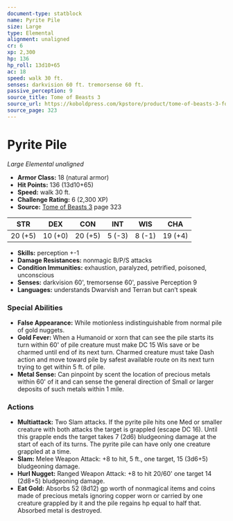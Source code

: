 ```yaml
---
document-type: statblock
name: Pyrite Pile
size: Large
type: Elemental
alignment: unaligned
cr: 6
xp: 2,300
hp: 136
hp_roll: 13d10+65
ac: 18
speed: walk 30 ft.
senses: darkvision 60 ft. tremorsense 60 ft. 
passive_perception: 9
source_title: Tome of Beasts 3
source_url: https://koboldpress.com/kpstore/product/tome-of-beasts-3-for-5th-edition/
source_page: 323
---
```


# Pyrite Pile

*Large* *Elemental* *unaligned*

- **Armor Class:** 18 (natural armor)
- **Hit Points:** 136 (13d10+65)
- **Speed:** walk 30 ft.
- **Challenge Rating:** 6 (2,300 XP)
- **Source:** [Tome of Beasts 3](https://koboldpress.com/kpstore/product/tome-of-beasts-3-for-5th-edition/) page 323

| STR | DEX | CON | INT | WIS | CHA |
| --- | --- | --- | --- | --- | --- |
| 20 (+5) | 10 (+0) | 20 (+5) | 5 (-3) | 8 (-1) | 19 (+4) |

- **Skills:** perception +-1
- **Damage Resistances:** nonmagic B/P/S attacks
- **Condition Immunities:** exhaustion, paralyzed, petrified, poisoned, unconscious
- **Senses:** darkvision 60', tremorsense 60', passive Perception 9
- **Languages:** understands Dwarvish and Terran but can’t speak

### Special Abilities

- **False Appearance:** While motionless indistinguishable from normal pile of gold nuggets.
- **Gold Fever:** When a Humanoid or xorn that can see the pile starts its turn within 60' of pile creature must make DC 15 Wis save or be charmed until end of its next turn. Charmed creature must take Dash action and move toward pile by safest available route on its next turn trying to get within 5 ft. of pile.
- **Metal Sense:** Can pinpoint by scent the location of precious metals within 60' of it and can sense the general direction of Small or larger deposits of such metals within 1 mile.

### Actions

- **Multiattack:** Two Slam attacks. If the pyrite pile hits one Med or smaller creature with both attacks the target is grappled (escape DC 16). Until this grapple ends the target takes 7 (2d6) bludgeoning damage at the start of each of its turns. The pyrite pile can have only one creature grappled at a time.
- **Slam:** Melee Weapon Attack: +8 to hit, 5 ft., one target, 15 (3d6+5) bludgeoning damage.
- **Hurl Nugget:** Ranged Weapon Attack: +8 to hit 20/60' one target 14 (2d8+5) bludgeoning damage.
- **Eat Gold:** Absorbs 52 (8d12) gp worth of nonmagical items and coins made of precious metals ignoring copper worn or carried by one creature grappled by it and the pile regains hp equal to half that. Absorbed metal is destroyed.
